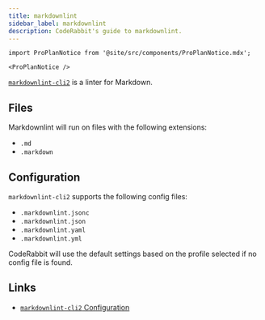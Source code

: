 ```yaml
---
title: markdownlint
sidebar_label: markdownlint
description: CodeRabbit's guide to markdownlint.
---
```


```mdx-code-block
import ProPlanNotice from '@site/src/components/ProPlanNotice.mdx';

<ProPlanNotice />
```

[`markdownlint-cli2`](https://github.com/DavidAnson/markdownlint) is a linter for Markdown.

## Files

Markdownlint will run on files with the following extensions:

- `.md`
- `.markdown`

## Configuration

`markdownlint-cli2` supports the following config files:

- `.markdownlint.jsonc`
- `.markdownlint.json`
- `.markdownlint.yaml`
- `.markdownlint.yml`

CodeRabbit will use the default settings based on the profile selected if no config file is found.

## Links

- [`markdownlint-cli2` Configuration](https://github.com/DavidAnson/markdownlint?tab=readme-ov-file#configuration)
